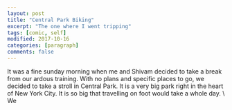 ```yaml
---
layout: post
title: "Central Park Biking"
excerpt: "The one where I went tripping"
tags: [comic, self]
modified: 2017-10-16
categories: [paragraph]
comments: false
---
```


It was a fine sunday morning when me and Shivam decided to take a break from our ardous training.
With no plans and specific places to go, we decided to take a stroll in Central Park. It is a very big park
right in the heart of New York City. It is so big that travelling on foot would take a whole day. 
\\
We 